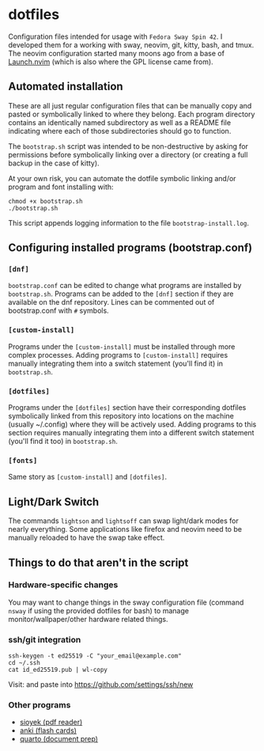 # dotfiles

Configuration files intended for usage with `Fedora Sway Spin 42`.
I developed them for a working with sway, neovim, git, kitty, bash, and tmux.
The neovim configuration started many moons ago from a base of [Launch.nvim](https://github.com/LunarVim/Launch.nvim) (which is also where the GPL license came from).

## Automated installation

These are all just regular configuration files that can be manually copy and pasted or symbolically linked to where they belong.
Each program directory contains an identically named subdirectory as well as a README file indicating where each of those subdirectories should go to function.

The `bootstrap.sh` script was intended to be non-destructive by asking for permissions before symbolically linking over a directory (or creating a full backup in the case of kitty).

At your own risk, you can automate the dotfile symbolic linking and/or program and font installing with:

```
chmod +x bootstrap.sh
./bootstrap.sh
```

This script appends logging information to the file `bootstrap-install.log`.

## Configuring installed programs (bootstrap.conf)

### `[dnf]`

`bootstrap.conf` can be edited to change what programs are installed by `bootstrap.sh`.
Programs can be added to the `[dnf]` section if they are available on the dnf repository.
Lines can be commented out of bootstrap.conf with `#` symbols.

### `[custom-install]`

Programs under the `[custom-install]` must be installed through more complex processes.
Adding programs to `[custom-install]` requires manually integrating them into a switch statement (you'll find it) in `bootstrap.sh`.

### `[dotfiles]`

Programs under the `[dotfiles]` section have their corresponding dotfiles symbolically linked from this repository into locations on the machine (usually ~/.config) where they will be actively used.
Adding programs to this section requires manually integrating them into a different switch statement (you'll find it too) in `bootstrap.sh`.

### `[fonts]`

Same story as `[custom-install]` and `[dotfiles]`.

## Light/Dark Switch

The commands `lightson` and `lightsoff` can swap light/dark modes for nearly everything.
Some applications like firefox and neovim need to be manually reloaded to have the swap take effect.

## Things to do that aren't in the script

### Hardware-specific changes

You may want to change things in the sway configuration file (command `nsway` if using the provided dotfiles for bash) to manage monitor/wallpaper/other hardware related things.

### ssh/git integration

```
ssh-keygen -t ed25519 -C "your_email@example.com"
cd ~/.ssh
cat id_ed25519.pub | wl-copy
```

Visit: and paste into https://github.com/settings/ssh/new

### Other programs

- [sioyek (pdf reader)](https://github.com/ahrm/sioyek/releases)
- [anki (flash cards)](https://docs.ankiweb.net/platform/linux/installing.html)
- [quarto (document prep)](https://quarto.org/docs/get-started/)
